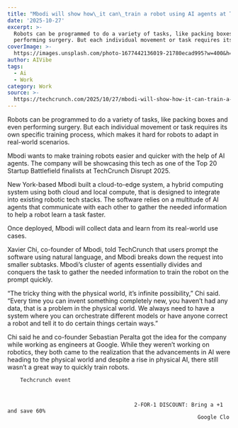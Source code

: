 ```yaml
---
title: "Mbodi will show how\_it can\_train a robot using AI agents at TechCrunch Disrupt 2025"
date: '2025-10-27'
excerpt: >-
  Robots can be programmed to do a variety of tasks, like packing boxes and even
  performing surgery. But each individual movement or task requires its o...
coverImage: >-
  https://images.unsplash.com/photo-1677442136019-21780ecad995?w=400&h=200&fit=crop&auto=format
author: AIVibe
tags:
  - Ai
  - Work
category: Work
source: >-
  https://techcrunch.com/2025/10/27/mbodi-will-show-how-it-can-train-a-robot-using-ai-agents-at-techcrunch-disrupt-2025/
---
```

Robots can be programmed to do a variety of tasks, like packing boxes and even performing surgery. But each individual movement or task requires its own specific training process, which makes it hard for robots to adapt in real-world scenarios.

Mbodi wants to make training robots easier and quicker with the help of AI agents. The company will be showcasing this tech as one of the Top 20 Startup Battlefield finalists at TechCrunch Disrupt 2025.


	
	




	
	



New York-based Mbodi built a cloud-to-edge system, a hybrid computing system using both cloud and local compute, that is designed to integrate into existing robotic tech stacks. The software relies on a multitude of AI agents that communicate with each other to gather the needed information to help a robot learn a task faster.

Once deployed, Mbodi will collect data and learn from its real-world use cases.

Xavier Chi, co-founder of Mbodi, told TechCrunch that users prompt the software using natural language, and Mbodi breaks down the request into smaller subtasks. Mbodi’s cluster of agents essentially divides and conquers the task to gather the needed information to train the robot on the prompt quickly.

“The tricky thing with the physical world, it’s infinite possibility,” Chi said. “Every time you can invent something completely new, you haven’t had any data, that is a problem in the physical world. We always need to have a system where you can orchestrate different models or have anyone correct a robot and tell it to do certain things certain ways.”

Chi said he and co-founder Sebastian Peralta got the idea for the company while working as engineers at Google. While they weren’t working on robotics, they both came to the realization that the advancements in AI were heading to the physical world and despite a rise in physical AI, there still wasn’t a great way to quickly train robots.

	
		
					
		Techcrunch event
		
			
				
											2-FOR-1 DISCOUNT: Bring a +1 and save 60%
																Google Clo
